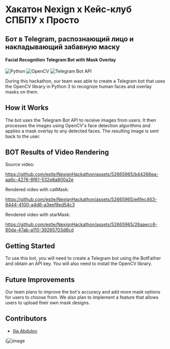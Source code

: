 # Хакатон Nexign x Кейс-клуб СПБПУ x Просто
## Бот в Telegram, распознающий лицо и накладывающий забавную маску
#### Facial Recognition Telegram Bot with Mask Overlay

![Python](https://img.shields.io/badge/Python-3.8-blue)
![OpenCV](https://img.shields.io/badge/OpenCV-4.5.2-green)
![Telegram Bot API](https://img.shields.io/badge/Telegram%20Bot%20API-5.0-blue)

During this hackathon, our team was able to create a Telegram bot that uses the OpenCV library in Python 3 to recognize human faces and overlay masks on them.

## How it Works

The bot uses the Telegram Bot API to receive images from users. It then processes the images using OpenCV's face detection algorithms and applies a mask overlay to any detected faces. The resulting image is sent back to the user.

## BOT Results of Video Rendering

Source video:

https://github.com/estle/NexignHackathon/assets/52665965/b44266ea-aa6c-4276-8f61-532e8a800a2e

Rendered video with catMask:

https://github.com/estle/NexignHackathon/assets/52665965/e6fec463-8444-4100-a4d6-a3eef8ed54c3

Rendered video with starMask:

https://github.com/estle/NexignHackathon/assets/52665965/26aaecc6-80da-47ab-a110-39265703d8cd

## Getting Started

To use this bot, you will need to create a Telegram bot using the BotFather and obtain an API key. You will also need to install the OpenCV library.

## Future Improvements

Our team plans to improve the bot's accuracy and add more mask options for users to choose from. We also plan to implement a feature that allows users to upload their own mask designs.

## Contributors

- [Ilia Abdulov](https://github.com/estle)


(![image](https://github.com/estle/NexignHackathon/assets/52665965/891363ea-4e45-4ec9-989e-f4492de09f54)

